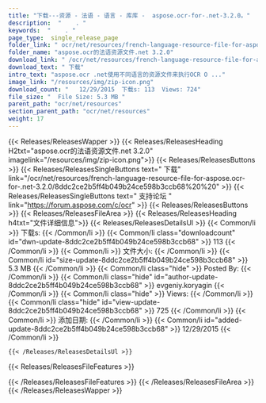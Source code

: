 ```yaml
---
title: "下载---资源 - 法语 - 语言 - 库库 -  aspose.ocr-for-.net-3.2.0。" 
description:  "    . " 
keywords:  "    . " 
page_type:  single_release_page
folder_link: " ocr/net/resources/french-language-resource-file-for-aspose.ocr-for-.net-3.2.0/"
folder_name: "aspose.ocr的法语资源文件.net 3.2.0"
download_link: " /ocr/net/resources/french-language-resource-file-for-aspose.ocr-for-.net-3.2.0/8ddc2ce2b5ff4b049b24ce598b3ccb68"
download_text: " 下载"
intro_text: "aspose.ocr .net使用不同语言的资源文件来执行OCR O ..."
image_link: "/resources/img/zip-icon.png"
download_count: "   12/29/2015  下载s: 113  Views: 724"
file_size: "  File Size: 5.3 MB "
parent_path: "ocr/net/resources"
section_parent_path: "ocr/net/resources"
weight: 17
---
```


{{< Releases/ReleasesWapper >}}
  {{< Releases/ReleasesHeading H2txt="aspose.ocr的法语资源文件.net 3.2.0" imagelink="/resources/img/zip-icon.png">}}
  {{< Releases/ReleasesButtons >}}
    {{< Releases/ReleasesSingleButtons text=" 下载" link="/ocr/net/resources/french-language-resource-file-for-aspose.ocr-for-.net-3.2.0/8ddc2ce2b5ff4b049b24ce598b3ccb68%20%20" >}}
    {{< Releases/ReleasesSingleButtons text=" 支持论坛 " link="https://forum.aspose.com/c/ocr" >}}
  {{< Releases/ReleasesButtons >}}
  {{< Releases/ReleasesFileArea >}}
    {{< Releases/ReleasesHeading h4txt="文件详细信息">}}
    {{< Releases/ReleasesDetailsUl >}}
            {{< Common/li  >}} 下载s: {{< /Common/li >}} 
      {{< Common/li class="downloadcount" id="dwn-update-8ddc2ce2b5ff4b049b24ce598b3ccb68" >}} 113 {{< /Common/li >}} 
      {{< Common/li  >}} 文件大小: {{< /Common/li >}} 
      {{< Common/li id="size-update-8ddc2ce2b5ff4b049b24ce598b3ccb68" >}} 5.3 MB {{< /Common/li >}} 
      {{< Common/li  class="hide" >}} Posted By: {{< /Common/li >}} 
      {{< Common/li class="hide" id="author-update-8ddc2ce2b5ff4b049b24ce598b3ccb68" >}} evgeniy.koryagin {{< /Common/li >}} 
      {{< Common/li class="hide"  >}} Views: {{< /Common/li >}} 
      {{< Common/li class="hide" id="view-update-8ddc2ce2b5ff4b049b24ce598b3ccb68" >}} 725 {{< /Common/li >}} 
      {{< Common/li  >}} 添加日期: {{< /Common/li >}} 
      {{< Common/li id="added-update-8ddc2ce2b5ff4b049b24ce598b3ccb68" >}} 12/29/2015 {{< /Common/li >}} 

    {{< /Releases/ReleasesDetailsUl >}}

  {{< Releases/ReleasesFileFeatures >}}
      
  {{< /Releases/ReleasesFileFeatures >}}
 {{< /Releases/ReleasesFileArea >}}
{{< /Releases/ReleasesWapper >}}


